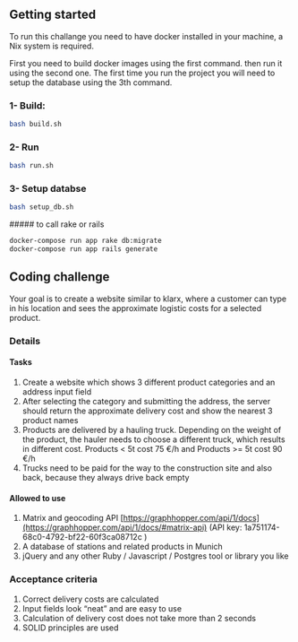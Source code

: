 ## Getting started

To run this challange you need to have docker installed in your machine, a Nix system is required.

First you need to build docker images using the first command. then run it using the second one.
The first time you run the project you will need to setup the database using the 3th command.

### 1- Build:

```bash
bash build.sh
```

### 2- Run

```bash
bash run.sh
```

### 3- Setup databse

```bash
bash setup_db.sh
```

##### to call rake or rails

```bash
docker-compose run app rake db:migrate
docker-compose run app rails generate
```

## Coding challenge

Your goal is to create a website similar to klarx, where a customer can type in his location and sees the approximate logistic costs for a selected product.

### Details

#### Tasks

1. Create a website which shows 3 different product categories and an address input field
2. After selecting the category and submitting the address, the server should return the approximate delivery cost and show the nearest 3 product names
3. Products are delivered by a hauling truck. Depending on the weight of the product, the hauler needs to choose a different truck, which results in different cost. Products < 5t cost 75 €/h and Products >= 5t cost 90 €/h
4. Trucks need to be paid for the way to the construction site and also back, because they always drive back empty

#### Allowed to use

1. Matrix and geocoding API [https://graphhopper.com/api/1/docs](https://graphhopper.com/api/1/docs/#matrix-api) (API key: 1a751174-68c0-4792-bf22-60f3ca08712c )
2. A database of stations and related products in Munich
3. jQuery and any other Ruby / Javascript / Postgres tool or library you like

### Acceptance criteria

1. Correct delivery costs are calculated
2. Input fields look “neat” and are easy to use
3. Calculation of delivery cost does not take more than 2 seconds
4. SOLID principles are used

